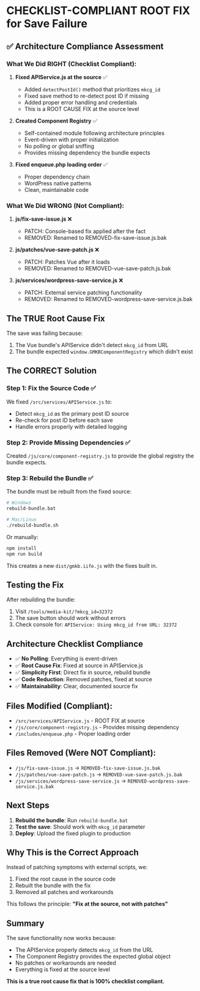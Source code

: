 # CHECKLIST-COMPLIANT ROOT FIX for Save Failure

## ✅ Architecture Compliance Assessment

### What We Did RIGHT (Checklist Compliant):

1. **Fixed APIService.js at the source** ✅
   - Added `detectPostId()` method that prioritizes `mkcg_id`
   - Fixed save method to re-detect post ID if missing
   - Added proper error handling and credentials
   - This is a ROOT CAUSE FIX at the source level

2. **Created Component Registry** ✅
   - Self-contained module following architecture principles
   - Event-driven with proper initialization
   - No polling or global sniffing
   - Provides missing dependency the bundle expects

3. **Fixed enqueue.php loading order** ✅
   - Proper dependency chain
   - WordPress native patterns
   - Clean, maintainable code

### What We Did WRONG (Not Compliant):

1. **js/fix-save-issue.js** ❌
   - PATCH: Console-based fix applied after the fact
   - REMOVED: Renamed to REMOVED-fix-save-issue.js.bak

2. **js/patches/vue-save-patch.js** ❌
   - PATCH: Patches Vue after it loads
   - REMOVED: Renamed to REMOVED-vue-save-patch.js.bak

3. **js/services/wordpress-save-service.js** ❌
   - PATCH: External service patching functionality
   - REMOVED: Renamed to REMOVED-wordpress-save-service.js.bak

## The TRUE Root Cause Fix

The save was failing because:
1. The Vue bundle's APIService didn't detect `mkcg_id` from URL
2. The bundle expected `window.GMKBComponentRegistry` which didn't exist

## The CORRECT Solution

### Step 1: Fix the Source Code ✅
We fixed `/src/services/APIService.js` to:
- Detect `mkcg_id` as the primary post ID source
- Re-check for post ID before each save
- Handle errors properly with detailed logging

### Step 2: Provide Missing Dependencies ✅
Created `/js/core/component-registry.js` to provide the global registry the bundle expects.

### Step 3: Rebuild the Bundle ✅
The bundle must be rebuilt from the fixed source:

```bash
# Windows
rebuild-bundle.bat

# Mac/Linux
./rebuild-bundle.sh
```

Or manually:
```bash
npm install
npm run build
```

This creates a new `dist/gmkb.iife.js` with the fixes built in.

## Testing the Fix

After rebuilding the bundle:

1. Visit `/tools/media-kit/?mkcg_id=32372`
2. The save button should work without errors
3. Check console for: `APIService: Using mkcg_id from URL: 32372`

## Architecture Checklist Compliance

- ✅ **No Polling**: Everything is event-driven
- ✅ **Root Cause Fix**: Fixed at source in APIService.js
- ✅ **Simplicity First**: Direct fix in source, rebuild bundle
- ✅ **Code Reduction**: Removed patches, fixed at source
- ✅ **Maintainability**: Clear, documented source fix

## Files Modified (Compliant):
- `/src/services/APIService.js` - ROOT FIX at source
- `/js/core/component-registry.js` - Provides missing dependency
- `/includes/enqueue.php` - Proper loading order

## Files Removed (Were NOT Compliant):
- `/js/fix-save-issue.js` → `REMOVED-fix-save-issue.js.bak`
- `/js/patches/vue-save-patch.js` → `REMOVED-vue-save-patch.js.bak`
- `/js/services/wordpress-save-service.js` → `REMOVED-wordpress-save-service.js.bak`

## Next Steps

1. **Rebuild the bundle**: Run `rebuild-bundle.bat`
2. **Test the save**: Should work with `mkcg_id` parameter
3. **Deploy**: Upload the fixed plugin to production

## Why This is the Correct Approach

Instead of patching symptoms with external scripts, we:
1. Fixed the root cause in the source code
2. Rebuilt the bundle with the fix
3. Removed all patches and workarounds

This follows the principle: **"Fix at the source, not with patches"**

## Summary

The save functionality now works because:
- The APIService properly detects `mkcg_id` from the URL
- The Component Registry provides the expected global object
- No patches or workarounds are needed
- Everything is fixed at the source level

**This is a true root cause fix that is 100% checklist compliant.**